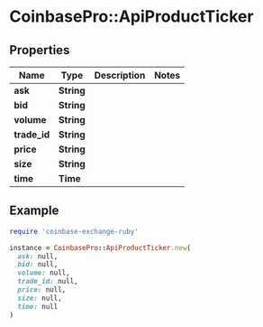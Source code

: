 # CoinbasePro::ApiProductTicker

## Properties

| Name | Type | Description | Notes |
| ---- | ---- | ----------- | ----- |
| **ask** | **String** |  |  |
| **bid** | **String** |  |  |
| **volume** | **String** |  |  |
| **trade_id** | **String** |  |  |
| **price** | **String** |  |  |
| **size** | **String** |  |  |
| **time** | **Time** |  |  |

## Example

```ruby
require 'coinbase-exchange-ruby'

instance = CoinbasePro::ApiProductTicker.new(
  ask: null,
  bid: null,
  volume: null,
  trade_id: null,
  price: null,
  size: null,
  time: null
)
```

